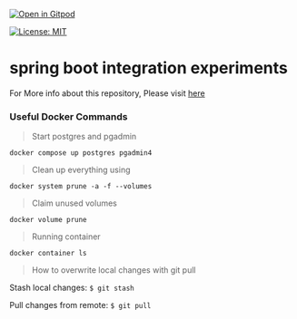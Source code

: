 [![Open in Gitpod](https://gitpod.io/button/open-in-gitpod.svg)](https://gitpod.io/#https://github.com/rajadilipkolli/my-spring-boot-experiments)

[![License: MIT](https://img.shields.io/badge/License-MIT-yellow.svg)](https://opensource.org/licenses/MIT)


# spring boot integration experiments

For More info about this repository, Please visit [here](https://rajadilipkolli.github.io/my-spring-boot-experiments/)


### Useful Docker Commands

 >  Start postgres and pgadmin 
 ```
 docker compose up postgres pgadmin4
 ```
 >  Clean up everything using 
 ```
 docker system prune -a -f --volumes
 ```
 >  Claim unused volumes 
 ```
 docker volume prune
 ```
 > Running container
 ```
 docker container ls
 ```
> How to overwrite local changes with git pull

Stash local changes: `$ git stash`

Pull changes from remote: `$ git pull`
